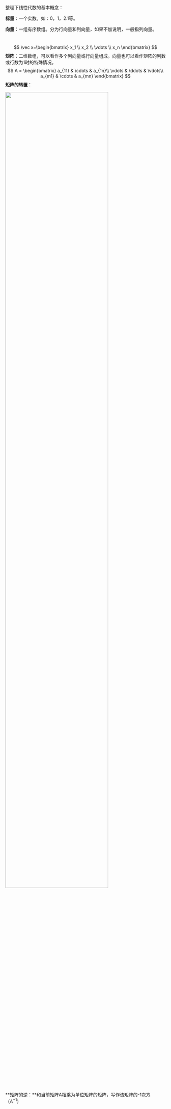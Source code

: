 整理下线性代数的基本概念：



**标量**：一个实数。如：0，1，2.1等。



**向量**：一组有序数组。分为行向量和列向量，如果不加说明，一般指列向量。

​	
$$
\vec x=\begin{bmatrix} x_1   \\  
                            x_2   \\ 
                            \vdots  \\ 
                            x_n 
                \end{bmatrix}
$$
**矩阵**：二维数组，可以看作多个列向量或行向量组成。向量也可以看作矩阵的列数或行数为1时的特殊情况。
$$
A = \begin{bmatrix}
 a_{11} & \cdots & a_{1n}\\ 
 \vdots & \ddots & \vdots\\ 
 a_{m1} & \cdots & a_{mn}
 \end{bmatrix}
$$
**矩阵的转置**：

<img src="https://ws3.sinaimg.cn/large/006tKfTcgy1friyy67cgzj30k006kwf1.jpg" width="80%" />

**矩阵的逆：**和当前矩阵A相乘为单位矩阵的矩阵，写作该矩阵的-1次方（$A^{-1}$）